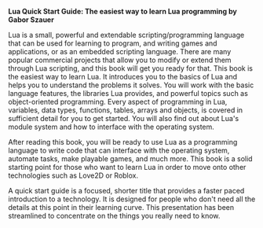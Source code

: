 **Lua Quick Start Guide: The easiest way to learn Lua programming by Gabor Szauer**

Lua is a small, powerful and extendable scripting/programming language that can be used for learning to program, and writing games and applications, or as an embedded scripting language. There are many popular commercial projects that allow you to modify or extend them through Lua scripting, and this book will get you ready for that. This book is the easiest way to learn Lua. It introduces you to the basics of Lua and helps you to understand the problems it solves. You will work with the basic language features, the libraries Lua provides, and powerful topics such as object-oriented programming. Every aspect of programming in Lua, variables, data types, functions, tables, arrays and objects, is covered in sufficient detail for you to get started. You will also find out about Lua's module system and how to interface with the operating system.

After reading this book, you will be ready to use Lua as a programming language to write code that can interface with the operating system, automate tasks, make playable games, and much more. This book is a solid starting point for those who want to learn Lua in order to move onto other technologies such as Love2D or Roblox.

A quick start guide is a focused, shorter title that provides a faster paced introduction to a technology. It is designed for people who don't need all the details at this point in their learning curve. This presentation has been streamlined to concentrate on the things you really need to know.
